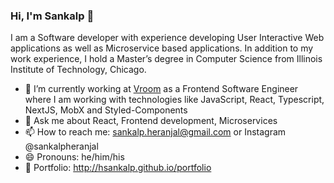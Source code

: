 ### Hi, I'm Sankalp 👋

I am a Software developer with experience developing User Interactive Web applications as well as Microservice based applications.
In addition to my work experience, I hold a Master’s degree in Computer Science from Illinois Institute of Technology, Chicago.

- 🔭 I’m currently working at [Vroom](https://www.vroom.com/) as a Frontend Software Engineer where I am working with technologies like JavaScript, React, Typescript, NextJS, MobX and Styled-Components
- 💬 Ask me about React, Frontend development, Microservices
- 📫 How to reach me: sankalp.heranjal@gmail.com or Instagram @sankalpheranjal
- 😄 Pronouns: he/him/his
- :link: Portfolio: http://hsankalp.github.io/portfolio

